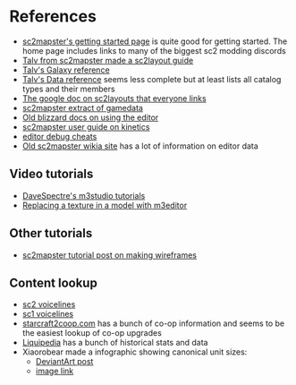 # References
* [sc2mapster's getting started page](https://sc2mapster.github.io/mkdocs/setup/) is quite good for getting started. The home page includes links to many of the biggest sc2 modding discords
* [Talv from sc2mapster made a sc2layout guide](https://mapster.talv.space/ui-layout)
* [Talv's Galaxy reference](https://mapster.talv.space/galaxy/reference)
* [Talv's Data reference](https://mapster.talv.space/data/annotated.html) seems less complete but at least lists all catalog types and their members
* [The google doc on sc2layouts that everyone links](https://docs.google.com/document/d/1wvlTy-XCyCxjd4ZNuElRbqkcY5UA5pneYFl4i1LCYLs/edit)
* [sc2mapster extract of gamedata](https://github.com/SC2Mapster/SC2GameData)
* [Old blizzard docs on using the editor](https://s2editor-guides.readthedocs.io/#)
* [sc2mapster user guide on kinetics](https://www.sc2mapster.com/forums/development/data/156280-practical-kinetics)
* [editor debug cheats](https://s2editor-guides.readthedocs.io/New_Tutorials/03_Trigger_Editor/055_Debug_Cheats/)
* [Old sc2mapster wikia site](https://sc2mapster.fandom.com/wiki/SC2Mapster_Wiki) has a lot of information on editor data

## Video tutorials
* [DaveSpectre's m3studio tutorials](https://www.youtube.com/watch?v=MDFx9at5ubw&list=PLZP-jB0xcxPrBZm3K8zOmpdN76qSEiswR&index=4)
* [Replacing a texture in a model with m3editor](https://www.youtube.com/watch?v=_2I55hW1pyc)

## Other tutorials
* [sc2mapster tutorial post on making wireframes](https://www.sc2mapster.com/forums/resources/tutorials/231905-how-to-create-wireframes-including-shield)

## Content lookup
* [sc2 voicelines](https://docs.google.com/spreadsheets/d/147uZiMGrBw4qJXj0NsJ0HFU49V-g0NQtC4JNUmKdGT4/edit?gid=28345329#gid=28345329)
* [sc1 voicelines](https://docs.google.com/spreadsheets/d/1yrQlLzqvt3rpWSti5aRLPRH3n5tKLn5MrFMMzfFsL8M/edit?gid=2049099558#gid=2049099558)
* [starcraft2coop.com](https://starcraft2coop.com/) has a bunch of co-op information and seems to be the easiest lookup of co-op upgrades
* [Liquipedia](https://liquipedia.net/starcraft2/Main_Page) has a bunch of historical stats and data
* Xiaorobear made a infographic showing canonical unit sizes:
  * [DeviantArt post](https://www.deviantart.com/xiaorobear/art/StarCraft-to-Scale-575265589)
  * [image link](https://images-wixmp-ed30a86b8c4ca887773594c2.wixmp.com/f/4f5c6be8-650b-49c2-8bd8-a1cb67433f00/d9ihxrp-34e9a4b6-4431-4903-b396-5346110d0ebb.jpg/v1/fit/w_828,h_1486,q_70,strp/starcraft_to_scale_by_xiaorobear_d9ihxrp-414w-2x.jpg?token=eyJ0eXAiOiJKV1QiLCJhbGciOiJIUzI1NiJ9.eyJzdWIiOiJ1cm46YXBwOjdlMGQxODg5ODIyNjQzNzNhNWYwZDQxNWVhMGQyNmUwIiwiaXNzIjoidXJuOmFwcDo3ZTBkMTg4OTgyMjY0MzczYTVmMGQ0MTVlYTBkMjZlMCIsIm9iaiI6W1t7ImhlaWdodCI6Ijw9Mjg3MCIsInBhdGgiOiJcL2ZcLzRmNWM2YmU4LTY1MGItNDljMi04YmQ4LWExY2I2NzQzM2YwMFwvZDlpaHhycC0zNGU5YTRiNi00NDMxLTQ5MDMtYjM5Ni01MzQ2MTEwZDBlYmIuanBnIiwid2lkdGgiOiI8PTE2MDAifV1dLCJhdWQiOlsidXJuOnNlcnZpY2U6aW1hZ2Uub3BlcmF0aW9ucyJdfQ.8JTP1ojpsbe4qW1FUTv5YBsJIz7SIRQLyu6R6D7VvFg)

